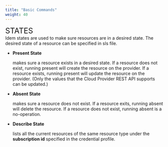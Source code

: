 ```yaml
---
title: "Basic Commands"
weight: 40
---
```


<SPAN STYLE="font-size:18.0pt">STATES</SPAN><br>
Idem states are used to make sure resources are in a desired state. The desired state of a resource can be specified in sls file. 

 <ul>
<li><p><b>Present State</b></p> 
    makes sure a resource exists in a desired state. If a resource does not exist, running present will create the resource on the provider. If a resource exists, running present will update the resource on the provider. (Only the values that the Cloud Provider REST API supports can be updated.)</li>
<li><p><b>Absent State</b></p>
    makes sure a resource does not exist. If a resource exits, running absent will delete the resource. If a resource does not exist, running absent is a no-operation.</li>
<li><p><b>Describe State</b></p>
    lists all the current resources of the same resource type under the <b>subscription id</b> specified in the credential profile.</li>
 </ul>


